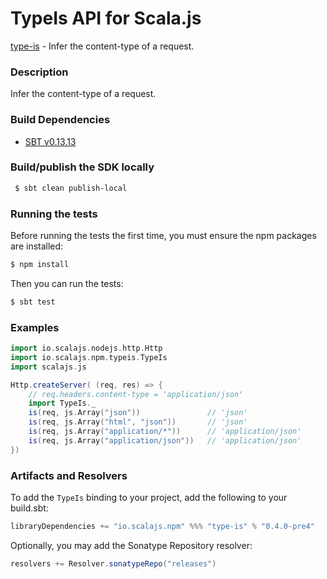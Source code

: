 TypeIs API for Scala.js
================================
[type-is](https://www.npmjs.com/package/type-is) - Infer the content-type of a request.

### Description

Infer the content-type of a request.

### Build Dependencies

* [SBT v0.13.13](http://www.scala-sbt.org/download.html)

### Build/publish the SDK locally

```bash
 $ sbt clean publish-local
```

### Running the tests

Before running the tests the first time, you must ensure the npm packages are installed:

```bash
$ npm install
```

Then you can run the tests:

```bash
$ sbt test
```

### Examples

```scala
import io.scalajs.nodejs.http.Http
import io.scalajs.npm.typeis.TypeIs
import scalajs.js

Http.createServer( (req, res) => {
    // req.headers.content-type = 'application/json' 
    import TypeIs._
    is(req, js.Array("json"))               // 'json'
    is(req, js.Array("html", "json"))       // 'json'
    is(req, js.Array("application/*"))      // 'application/json'
    is(req, js.Array("application/json"))   // 'application/json'
})
```

### Artifacts and Resolvers

To add the `TypeIs` binding to your project, add the following to your build.sbt:  

```sbt
libraryDependencies += "io.scalajs.npm" %%% "type-is" % "0.4.0-pre4"
```

Optionally, you may add the Sonatype Repository resolver:

```sbt   
resolvers += Resolver.sonatypeRepo("releases") 
```